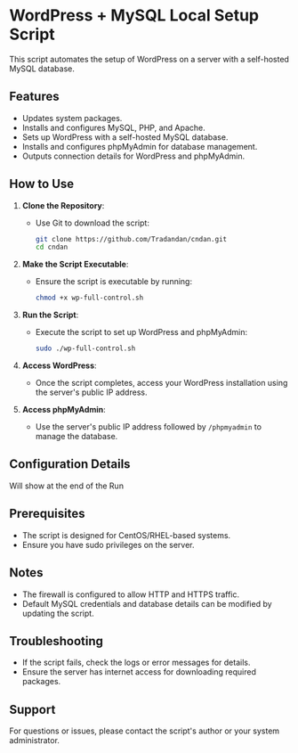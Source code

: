 # WordPress + MySQL Local Setup Script

This script automates the setup of WordPress on a server with a self-hosted MySQL database.

## Features
- Updates system packages.
- Installs and configures MySQL, PHP, and Apache.
- Sets up WordPress with a self-hosted MySQL database.
- Installs and configures phpMyAdmin for database management.
- Outputs connection details for WordPress and phpMyAdmin.

## How to Use
1. **Clone the Repository**:
   - Use Git to download the script:
     ```bash
     git clone https://github.com/Tradandan/cndan.git
     cd cndan
     ```

2. **Make the Script Executable**:
   - Ensure the script is executable by running:
     ```bash
     chmod +x wp-full-control.sh
     ```

3. **Run the Script**:
   - Execute the script to set up WordPress and phpMyAdmin:
     ```bash
     sudo ./wp-full-control.sh
     ```

4. **Access WordPress**:
   - Once the script completes, access your WordPress installation using the server's public IP address.

5. **Access phpMyAdmin**:
   - Use the server's public IP address followed by `/phpmyadmin` to manage the database.

## Configuration Details
Will show at the end of the Run

## Prerequisites
- The script is designed for CentOS/RHEL-based systems.
- Ensure you have sudo privileges on the server.

## Notes
- The firewall is configured to allow HTTP and HTTPS traffic.
- Default MySQL credentials and database details can be modified by updating the script.

## Troubleshooting
- If the script fails, check the logs or error messages for details.
- Ensure the server has internet access for downloading required packages.

## Support
For questions or issues, please contact the script's author or your system administrator.

